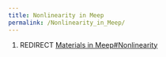 ```yaml
---
title: Nonlinearity in Meep
permalink: /Nonlinearity_in_Meep/
---
```


1.  REDIRECT [Materials in Meep\#Nonlinearity](Materials_in_Meep#Nonlinearity.md)
